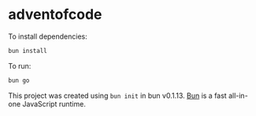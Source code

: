 # adventofcode

To install dependencies:

```bash
bun install
```

To run:

```bash
bun go
```

This project was created using `bun init` in bun v0.1.13. [Bun](https://bun.sh) is a fast all-in-one JavaScript runtime.

